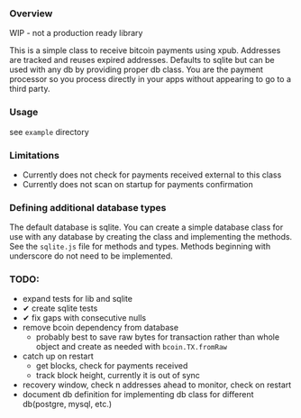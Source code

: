 ### Overview

WIP - not a production ready library

This is a simple class to receive bitcoin payments using xpub.  Addresses are tracked
and reuses expired addresses.  Defaults to sqlite but can be used with any db by providing
proper db class.  You are the payment processor so you process directly in your apps without
appearing to go to a third party.

### Usage

see `example` directory

### Limitations

* Currently does not check for payments received external to this class
* Currently does not scan on startup for payments confirmation

### Defining additional database types

The default database is sqlite.  You can create a simple database class for use with any database by creating the class and implementing the methods.  See the `sqlite.js` file for methods and types.  Methods beginning with underscore do not need to be implemented.

### TODO:

* expand tests for lib and sqlite
* ✔ create sqlite tests
* ✔ fix gaps with consecutive nulls
* remove bcoin dependency from database
    * probably best to save raw bytes for transaction rather than whole object and create as needed with `bcoin.TX.fromRaw`
* catch up on restart
    * get blocks, check for payments received
    * track block height, currently it is out of sync
* recovery window, check n addresses ahead to monitor, check on restart
* document db definition for implementing db class for different db(postgre, mysql, etc.)

 